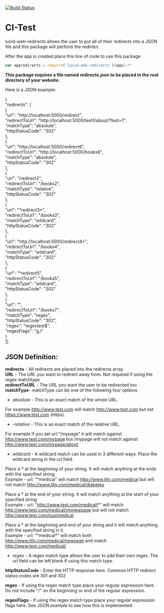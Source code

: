 [![Build Status](https://travis-ci.org/matmcclain/CI-Test.svg?branch=master)](https://travis-ci.org/matmcclain/CI-Test)
# CI-Test

lucid-web-redirects allows the user to put all of their redirects into a JSON file and this package will perform the redirect.

After the app is created place this line of code to use this package  
  
```javascript
var appredirects = require('lucid-web-redirects')(app);**
```

**This package requires a file named redirects.json to be placed in the root directory of your website.**

Here is a JSON example:  

{  
    "redirects": [  
        {  
            "url": "http://localhost:5000/redirect",  
            "redirectToUrl": "http://localhost:5000/test1/about/?test=1",  
            "matchType": "absolute",  
            "httpStatusCode": "302"  
	},  
        {  
            "url": "http://localhost:5000/redirect6",  
            "redirectToUrl": "http://localhost:5000/books6",  
            "matchType": "absolute",  
            "httpStatusCode": "302"  
	},  
        {  
            "url": "/redirect2",  
            "redirectToUrl": "/books2",  
            "matchType": "relative",  
            "httpStatusCode": "302"  
	},  
        {  
            "url": "\*redirect3\*",  
            "redirectToUrl": "/books3",  
            "matchType": "wildcard",  
            "httpStatusCode": "302"  
	},  
        {  
            "url": "http://localhost:5000/redirect4*",  
            "redirectToUrl": "/books4",  
            "matchType": "wildcard",  
            "httpStatusCode": "302"  
	},  
        {  
            "url": "\*redirect5",  
            "redirectToUrl": "/books5",  
            "matchType": "wildcard",  
            "httpStatusCode": "302"  
	},  
        {  
            "url": "",  
            "redirectToUrl": "/books7",  
            "matchType": "regex",  
            "httpStatusCode": "302",  
            "regex": "regextest$",  
            "regexFlags": "g,i"  
	}  
]}  



## JSON Definition:  
  
**redirects** - All redirects are placed into the redirects array   
**URL** - The URL you want to redirect away from.  Not required if using the regex matchtype  
**redirectToURL** - The URL you want the user to be redirected too  
**matchType**- matchType can be one of the following four options  
  
* *absolute* - This is an exact match of the whole URL.  

For example http://www.test.com will match http://www.test.com but not  https://www.test.com (https).  
  
* -*relative* -  This is an exact match of the relative URL.  

For example if you set url:"/mypage" it will match against http://www.test.com/mypage 
but /mypage will not match against http://www.test.com/mypage/about  
  
* *wildcard* -  A wildcard match can be used in 3 different ways. Place the wildcard string in the url field.  
 
Place a \* at the beginning of your string. It will match anything at the ends with the specified string  
Example - url: "\*medical" will match http://www.lilly.com/medical but will not match http://www.lilly.com/medical/diabetes  

Place a \* at the end of your string.  It will match anything at the start of your specified string  
Example - url: "http://www.test.com/medical\*" will match http://www.test.com/medical/mynewpage but will not match http://www.test.com/ous/medical  

Place a \* at the beginning and end of your string and it will match anything with the specified string in it.  
Example - url: "\*medical\*" will match both http://www.lilly.com/medical/newpage and match http://www.test.com/medical/  
  
* *regex* - A regex match type allows the user to add their own regex.  The url field can be left blank if using this match type.  
  
**httpStatusCode** - Enter the HTTP response here.  Common HTTP redirect status codes are 301 and 302  
  
**regex** - If using the regex match type place your regular expression here.  Do not include "/" on the beginning or end of the regular expression.    
  
**regexFlags** - If using the regex match type place your regular expression flags here.  See JSON example to see how this is implemented.  
